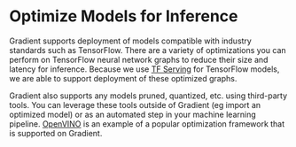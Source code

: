 # Optimize Models for Inference

Gradient supports deployment of models compatible with industry standards such as TensorFlow. There are a variety of optimizations you can perform on TensorFlow neural network graphs to reduce their size and latency for inference. Because we use [TF Serving](https://github.com/tensorflow/serving) for TensorFlow models, we are able to support deployment of these optimized graphs.

Gradient also supports any models pruned, quantized, etc. using third-party tools.  You can leverage these tools outside of Gradient \(eg import an optimized model\) or as an automated step in your machine learning pipeline.  [OpenVINO](https://docs.openvinotoolkit.org/) is an example of a popular optimization framework that is supported on Gradient.






